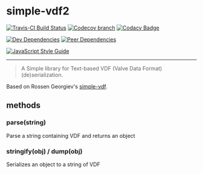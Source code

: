 # simple-vdf2

[![Travis-CI Build Status](https://travis-ci.org/l3laze/vdf-parser.svg?branch=master)](https://travis-ci.org/l3laze/vdf-parser?branch=master) [![Codecov branch](https://img.shields.io/codecov/c/github/l3laze/vdf-parser.svg)](https://codecov.io/gh/l3laze/vdf-parser/list/master/) [![Codacy Badge](https://api.codacy.com/project/badge/Grade/031fda68bad64e7aa16fbbcf6b4718b5)](https://www.codacy.com/app/l3laze/vdf-parser)

[![Dev Dependencies](https://img.shields.io/david/dev/expressjs/express.svg)](https://github.com/l3laze/vdf-parser/tree/master) [![Peer Dependencies](https://img.shields.io/david/peer/webcomponents/generator-element.svg)](https://github.com/l3laze/vdf-parser/tree/master)

[![JavaScript Style Guide](https://cdn.rawgit.com/standard/standard/master/badge.svg)](https://github.com/standard/standard)

----

> A Simple library for Text-based VDF (Valve Data Format) (de)serialization.

Based on Rossen Georgiev's [simple-vdf](https://www.npmjs.com/package/simple-vdf).

## methods

### parse(string)
Parse a string containing VDF and returns an object

### stringify(obj) / dump(obj)
Serializes an object to a string of VDF
